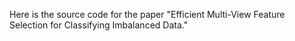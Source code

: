 Here is the source code for the paper "Efficient Multi-View Feature Selection for Classifying Imbalanced Data."

